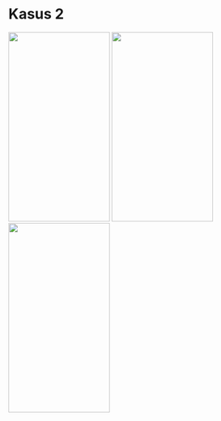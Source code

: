 # Kasus 2

<img src="https://user-images.githubusercontent.com/16263151/62884540-0717fa00-bd61-11e9-9242-5b939763a63d.jpeg" width="200" height="375">

<img src="https://user-images.githubusercontent.com/16263151/62884552-0e3f0800-bd61-11e9-9f98-f74b34f5da42.jpeg" width="200" height="375">

<img src="https://user-images.githubusercontent.com/16263151/62884558-11d28f00-bd61-11e9-826f-3e4def0c9d4d.jpeg" width="200" height="375">





